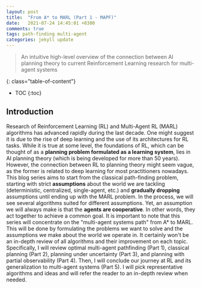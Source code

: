 ```yaml
---
layout: post
title:  "From A* to MARL (Part 1 - MAPF)"
date:   2021-07-24 14:45:01 +0300
comments: true
tags: path-finding multi-agent
categories: jekyll update
---
```

> An intuitive high-level overview of the connection between AI planning theory to current Reinforcement Learning research for multi-agent systems

{: class="table-of-content"}
* TOC
{:toc}


## Introduction ##

Research of Reinforcement Learning (RL) and Multi-Agent RL (MARL) algorithms has advanced rapidly during the last decade. One might suggest it is due to the rise of deep learning and the use of its architectures for RL tasks. While it is true at some level, the foundations of RL, which can be thought of as a **planning problem formulated as a learning system**, lies in AI planning theory (which is being developed for more than 50 years). However, the connection between RL to planning theory might seem vague, as the former is related to deep learning for most practitioners nowadays.
This blog series aims to start from the classical path-finding problem, starting with strict **assumptions** about the world we are tackling (deterministic, centralized, single-agent, etc.) and **gradually dropping** assumptions until ending up with the MARL problem. In the process, we will see several algorithms suited for different assumptions. Yet, an assumption we will always make is that the **agents are cooperative**. In other words, they act together to achieve a common goal.
It is important to note that this series will concentrate on the "multi-agent systems path" from A* to MARL. This will be done by formulating the problems we want to solve and the assumptions we make about the world we operate in. It certainly won't be an in-depth review of all algorithms and their improvement on each topic.
Specifically, I will review optimal multi-agent pathfinding (Part 1), classical planning (Part 2), planning under uncertainty (Part 3), and planning with partial observability (Part 4). Then, I will conclude our journey at RL and its generalization to multi-agent systems (Part 5). I will pick representative algorithms and ideas and will refer the reader to an in-depth review when needed.


